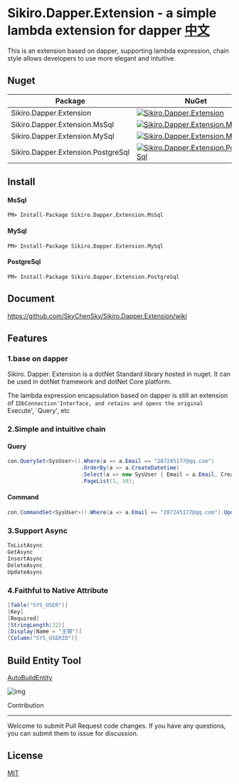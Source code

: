 Sikiro.Dapper.Extension - a simple lambda extension for dapper  [中文](https://github.com/SkyChenSky/Sikiro.DapperLambdaExtension.MsSql/blob/master/README.md)
========================================

This is an extension based on dapper, supporting lambda expression, chain style allows developers to use more elegant and intuitive.


Nuget
-----------
| Package | NuGet | 
| ------- | ------| 
| Sikiro.Dapper.Extension |[![Sikiro.Dapper.Extension](https://img.shields.io/badge/nuget-v2.0.0.0-blue.svg)](https://www.nuget.org/packages/Sikiro.Dapper.Extension/)| 
| Sikiro.Dapper.Extension.MsSql | [![Sikiro.Dapper.Extension.MsSql](https://img.shields.io/badge/nuget-v2.0.0.0-blue.svg)](https://www.nuget.org/packages/Sikiro.Dapper.Extension.MsSql/)| 
| Sikiro.Dapper.Extension.MySql | [![Sikiro.Dapper.Extension.MySql](https://img.shields.io/badge/nuget-v2.0.0.0-blue.svg)](https://www.nuget.org/packages/Sikiro.Dapper.Extension.MySql/)| 
| Sikiro.Dapper.Extension.PostgreSql |[![Sikiro.Dapper.Extension.PostgreSql](https://img.shields.io/badge/nuget-v2.0.0.0-blue.svg)](https://www.nuget.org/packages/Sikiro.Dapper.Extension.PostgreSql/)| 

Install
------------
#### MsSql
```
PM> Install-Package Sikiro.Dapper.Extension.MsSql
```
#### MySql
```
PM> Install-Package Sikiro.Dapper.Extension.MySql
```
#### PostgreSql
```
PM> Install-Package Sikiro.Dapper.Extension.PostgreSql
```
Document
---------
https://github.com/SkyChenSky/Sikiro.Dapper.Extension/wiki

Features
---------
### 1.base on dapper

Sikiro. Dapper. Extension is a dotNet Standard library hosted in nuget. It can be used in dotNet framework and dotNet Core platform.

The lambda expression encapsulation based on dapper is still an extension of `IDbConnection'Interface, and retains and opens the original `Execute', `Query', etc

### 2.Simple and intuitive chain
#### Query
```c#
con.QuerySet<SysUser>().Where(a => a.Email == "287245177@qq.com")
                       .OrderBy(a => a.CreateDatetime)
                       .Select(a => new SysUser { Email = a.Email, CreateDatetime = a.CreateDatetime, SysUserid = a.SysUserid })
                       .PageList(1, 10);
```

#### Command
```c#
con.CommandSet<SysUser>().Where(a => a.Email == "287245177@qq.com").Update(a => new SysUser { Email = "123456789@qq.com" });
```
### 3.Support Async
```c#
ToListAsync
GetAsync
InsertAsync
DeleteAsync
UpdateAsync
```
### 4.Faithful to Native Attribute
```c#
[Table("SYS_USER")]
[Key]
[Required]
[StringLength(32)]
[Display(Name = "主键")]
[Column("SYS_USERID")]
```

Build Entity Tool
-------
[AutoBuildEntity](https://github.com/SkyChenSky/AutoBuildEntity)

![img](https://github.com/SkyChenSky/AutoBuildEntity/blob/master/AutoBuildEntity/Resources/entity.gif "效果图")


Contribution

-------
Welcome to submit Pull Request code changes. If you have any questions, you can submit them to issue for discussion.

License
-------
[MIT](https://github.com/SkyChenSky/Sikiro.Dapper.Extension/blob/master/LICENSE)
